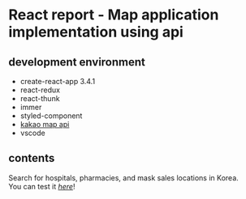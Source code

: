 # React report - Map application implementation using api

## development environment

- create-react-app 3.4.1
- react-redux
- react-thunk
- immer
- styled-component
- [kakao map api](https://apis.map.kakao.com/)
- vscode <br>

## contents

Search for hospitals, pharmacies, and mask sales locations in Korea.<br>
You can test it [_here_](https://bomi94436.github.io/react-map/)!
